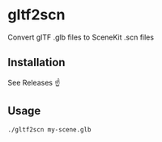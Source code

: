 # gltf2scn
Convert glTF .glb files to SceneKit .scn files

## Installation

See Releases ☝️

## Usage
```
./gltf2scn my-scene.glb
```
